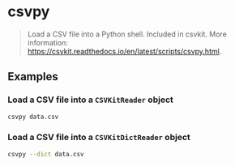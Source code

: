 # csvpy

> Load a CSV file into a Python shell. Included in csvkit. More information: <https://csvkit.readthedocs.io/en/latest/scripts/csvpy.html>.

## Examples

### Load a CSV file into a `CSVKitReader` object

```bash
csvpy data.csv
```

### Load a CSV file into a `CSVKitDictReader` object

```bash
csvpy --dict data.csv
```
